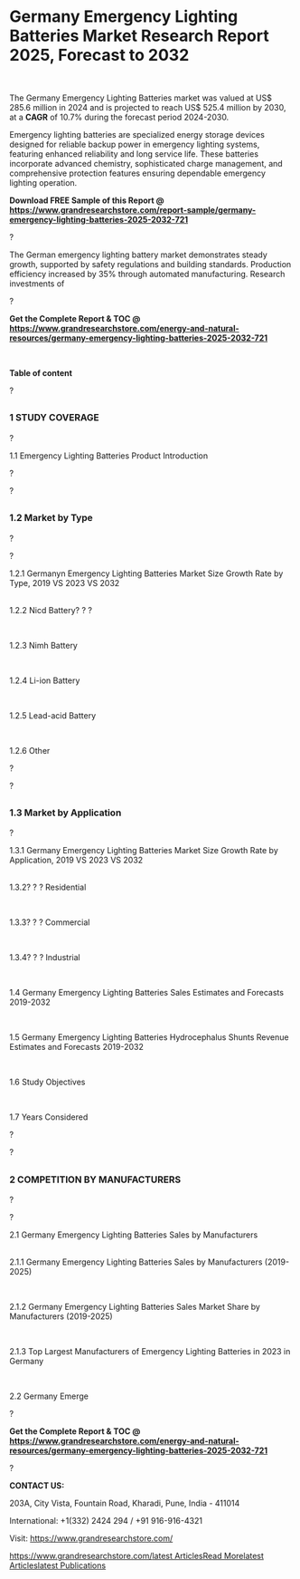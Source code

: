 <h1>Germany Emergency Lighting Batteries Market Research Report 2025, Forecast to 2032</h1><br/><p>The Germany Emergency Lighting Batteries market was valued at US$ 285.6 million in 2024 and is projected to reach US$ 525.4 million by 2030, at a <strong>CAGR</strong> of 10.7% during the forecast period 2024-2030.</p>
 
 
 
 <p>Emergency lighting batteries are specialized energy storage devices designed for reliable backup power in emergency lighting systems, featuring enhanced reliability and long service life. These batteries incorporate advanced chemistry, sophisticated charge management, and comprehensive protection features ensuring dependable emergency lighting operation.</p>
 
 
 
 <div><b>Download FREE Sample of this Report @ <a href="https://www.grandresearchstore.com/report-sample/germany-emergency-lighting-batteries-2025-2032-721">https://www.grandresearchstore.com/report-sample/germany-emergency-lighting-batteries-2025-2032-721</a></b></div>
 
 
 
 <p>? </p>
 
 
 
 <p>The German emergency lighting battery market demonstrates steady growth, supported by safety regulations and building standards. Production efficiency increased by 35% through automated manufacturing. Research investments of</p>
 
 
 
 <p>? </p>
 
 
 
 <div><b>Get the Complete Report & TOC @ <a href="https://www.grandresearchstore.com/energy-and-natural-resources/germany-emergency-lighting-batteries-2025-2032-721">https://www.grandresearchstore.com/energy-and-natural-resources/germany-emergency-lighting-batteries-2025-2032-721</a></b></div>
 
 
 
 <p><br />
 
 <b>Table of content</b></p>
 
 
 
 <p>? </p>
 
 
 
 <h2><span style="font-size:16px"><strong>1 STUDY COVERAGE</strong></span></h2>
 
 
 
 <p>? </p>
 
 
 
 <p>1.1 Emergency Lighting Batteries Product Introduction</p>
 
 
 
 <p>? </p>
 
 
 
 <p>? </p>
 
 
 
 <h2><span style="font-size:16px"><strong>1.2 Market by Type</strong></span></h2>
 
 
 
 <p>? </p>
 
 
 
 <p>? </p>
 
 
 
 <p>1.2.1 Germanyn Emergency Lighting Batteries Market Size Growth Rate by Type, 2019 VS 2023 VS 2032<br />
 
 <br />
 
 1.2.2 Nicd Battery? ? ? <br />
 
 <br />
 
 1.2.3 Nimh Battery<br />
 
 <br />
 
 1.2.4 Li-ion Battery<br />
 
 <br />
 
 1.2.5 Lead-acid Battery<br />
 
 <br />
 
 1.2.6 Other<br />
 
 ? </p>
 
 
 
 <p>? </p>
 
 
 
 <h2><span style="font-size:16px"><strong>1.3 Market by Application</strong></span></h2>
 
 
 
 <p>? </p>
 
 
 
 <p>1.3.1 Germany Emergency Lighting Batteries Market Size Growth Rate by Application, 2019 VS 2023 VS 2032<br />
 
 <br />
 
 1.3.2? ? ? Residential<br />
 
 <br />
 
 1.3.3? ? ? Commercial<br />
 
 <br />
 
 1.3.4? ? ? Industrial<br />
 
 <br />
 
 1.4 Germany Emergency Lighting Batteries Sales Estimates and Forecasts 2019-2032<br />
 
 <br />
 
 1.5 Germany Emergency Lighting Batteries Hydrocephalus Shunts Revenue Estimates and Forecasts 2019-2032<br />
 
 <br />
 
 1.6 Study Objectives<br />
 
 <br />
 
 1.7 Years Considered</p>
 
 
 
 <p>? </p>
 
 
 
 <p>? </p>
 
 
 
 <h2><span style="font-size:16px"><strong>2 COMPETITION BY MANUFACTURERS</strong></span></h2>
 
 
 
 <p>? </p>
 
 
 
 <p>? </p>
 
 
 
 <p>2.1 Germany Emergency Lighting Batteries Sales by Manufacturers<br />
 
 <br />
 
 2.1.1 Germany Emergency Lighting Batteries Sales by Manufacturers (2019-2025)<br />
 
 <br />
 
 2.1.2 Germany Emergency Lighting Batteries Sales Market Share by Manufacturers (2019-2025)<br />
 
 <br />
 
 2.1.3 Top Largest Manufacturers of Emergency Lighting Batteries in 2023 in Germany<br />
 
 <br />
 
 2.2 Germany Emerge</p>
 
 
 
 <p>? </p>
 
 
 
 <div><b>Get the Complete Report & TOC @ <a href="https://www.grandresearchstore.com/energy-and-natural-resources/germany-emergency-lighting-batteries-2025-2032-721">https://www.grandresearchstore.com/energy-and-natural-resources/germany-emergency-lighting-batteries-2025-2032-721</a></b></div>
 
 
 
 <p>? </p>
 
 
 
 <p><b>CONTACT US:</b><br />
 
 203A, City Vista, Fountain Road, Kharadi, Pune, India - 411014<br />
 
 International: +1(332) 2424 294 / +91 916-916-4321<br />
 
 Visit: <a href="https://www.grandresearchstore.com/">https://www.grandresearchstore.com/</a><br />
 
 <a href="https://gyeongbokgung.com">https://www.grandresearchstore.com/</a><a href="https://hallyeomaritime.com">latest Articles</a><a href="https://jingwansa.com">Read More</a><a href="https://nguoiviet.jp/">latest Articles</a><a href="https://www.intelmarketresearch.com/">latest Publications</a></p>
